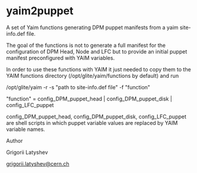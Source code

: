 yaim2puppet
===========

A set of Yaim functions generating DPM puppet manifests from a yaim site-info.def file.

The goal of the functions is not to generate a full manifest for the configuration of DPM Head, Node and LFC but to provide an initial puppet manifest preconfigured with YAIM variables.

In order to use these functions with YAIM  it just needed to copy them to the YAIM functions directory (/opt/glite/yaim/functions by default) and run

/opt/glite/yaim -r -s "path to site-info.def file" -f "function"

"function" = config_DPM_puppet_head | config_DPM_puppet_disk | config_LFC_puppet

config_DPM_puppet_head, config_DPM_puppet_disk, config_LFC_puppet are shell scripts in which puppet variable values are replaced by YAIM variable names.


Author 

Grigorii Latyshev

grigorii.latyshev@cern.ch 

